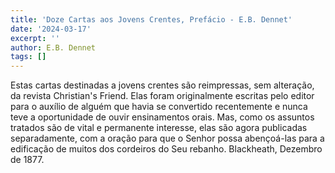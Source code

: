 ```yaml
---
title: 'Doze Cartas aos Jovens Crentes, Prefácio - E.B. Dennet'
date: '2024-03-17'
excerpt: ''
author: E.B. Dennet
tags: []
---
```

Estas cartas destinadas a jovens crentes são reimpressas, sem alteração,
da revista Christian\'s Friend. Elas foram originalmente escritas pelo
editor para o auxílio de alguém que havia se convertido recentemente e
nunca teve a oportunidade de ouvir ensinamentos orais. Mas, como os
assuntos tratados são de vital e permanente interesse, elas são agora
publicadas separadamente, com a oração para que o Senhor possa
abençoá-las para a edificação de muitos dos cordeiros do Seu rebanho.
Blackheath, Dezembro de 1877.
